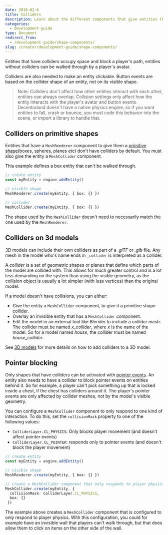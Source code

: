 ```yaml
---
date: 2018-02-6
title: Colliders
description: Learn about the different components that give entities their 3D shape and collision.
categories:
  - development-guide
type: Document
redirect_from:
  - /development-guide/shape-components/
slug: /creator/development-guide/shape-components/
---
```


Entities that have colliders occupy space and block a player's path, entities without colliders can be walked through by a player`s avatar. 

Colliders are also needed to make an entity clickable. Button events are based on the collider shape of an entity, not on its visible shape. 

> Note: Colliders don't affect how other entities interact with each other, entities can always overlap. Collision settings only affect how the entity interacts with the player's avatar and button events. Decentraland doesn't have a native physics engine, so if you want entities to fall, crash or bounce, you must code this behavior into the scene, or import a library to handle that.

## Colliders on primitive shapes

Entities that have a `MeshRenderer` component to give them a [primitive shape](/creator/development-guide/shape-comopnents#primitive-shapes)(boxes, spheres, planes etc) don't have colliders by default. You must also give the entity a `MeshCollider` component.

This example defines a box entity that can't be walked through.

```ts
// create entity
const myEntity = engine.addEntity()

// visible shape
MeshRenderer.create(myEntity, { box: {} })

// collider
MeshCollider.create(myEntity, { box: {} })
```

The shape used by the `MeshCollider` doesn't need to necessarily match the one used by the `MeshRenderer`.

## Colliders on 3d models

3D models can include their own colliders as part of a _.glTF_ or _.glb_ file. Any mesh in the model who's name ends in `_collider` is interpreted as a collider.

A _collider_ is a set of geometric shapes or planes that define which parts of the model are collided with. This allows for much greater control and is a lot less demanding on the system than using the visible geometry, as the collision object is usually a lot simpler (with less vertices) than the original model.

If a model doesn't have collisions, you can either:

- Give the entity a `MeshCollider` component, to give it a primitive shape collider.
- Overlay an invisible entity that has a `MeshCollider` component.
- Edit the model in an external tool like Blender to include a _collider mesh_. The collider must be named _x_collider_, where _x_ is the name of the model. So for a model named _house_, the collider must be named _house_collider_.


See [3D models](/creator/3d-modeling/3d-models) for more details on how to add colliders to a 3D model.



## Pointer blocking

Only shapes that have colliders can be activated with [pointer events](/creator/development-guide/click-events). An entity also needs to have a collider to block pointer events on entities behind it. So for example, a player can't pick something up that is locked inside a chest, if the chest has colliders around it. The player's pointer events are only affected by collider meshes, not by the model's visible geometry.

You can configure a `MeshCollider` component to only respond to one kind of interaction. To do this, set the `collisionMask` property to one of the following values:

- `ColliderLayer.CL_PHYSICS`: Only blocks player movement (and doesn't affect pointer events)
- `ColliderLayer.CL_POINTER`: responds only to pointer events (and doesn't block the player movement)


```ts
// create entity
const myEntity = engine.addEntity()

// visible shape
MeshRenderer.create(myEntity, { box: {} })

// create a MeshCollider component that only responds to player physics
MeshCollider.create(myEntity, {
  collisionMask: ColliderLayer.CL_PHYSICS,
  box: {}
 })
```

The example above creates a `MeshCollider` component that is configured to only respond to player physics. With this configuration, you could for example have an invisible wall that players can't walk through, but that does allow them to click on items on the other side of the wall.
